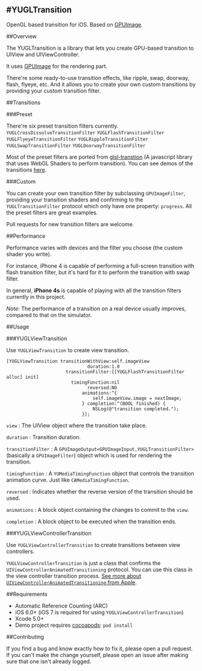 #YUGLTransition
---
OpenGL based transition for iOS. Based on [GPUImage](https://github.com/BradLarson/GPUImage).

##Overview

The YUGLTransition is a library that lets you create GPU-based transition to UIView and UIViewController.

It uses [GPUImage](https://github.com/BradLarson/GPUImage) for the rendering part.

There're some ready-to-use transition effects, like ripple, swap, doorway, flash, flyeye, etc. And it allows you to create your own custom transitions by providing your custom transition filter.

##Transitions

###Preset

There're six preset transition filters currently.
`YUGLCrossDissolveTransitionFilter` `YUGLFlashTransitionFilter` `YUGLFlyeyeTransitionFilter` `YUGLRippleTransitionFilter` `YUGLSwapTransitionFilter` `YUGLDoorwayTransitionFilter`

Most of the preset filters are ported from [glsl-transtion](https://github.com/gre/glsl-transition) (A javascript library that uses WebGL Shaders to perform transition). You can see demos of the transitions [here](https://gre.github.com/glsl-transition/example).

###Custom

You can create your own transition filter by subclassing `GPUImageFilter`, providing your transition shaders and confirming to the `YUGLTransitionFilter` protocol which only have one property: `progress`. All the preset filters are great examples.

Pull requests for new transition filters are welcome.

##Performance

Performance varies with devices and the filter you choose (the custom shader you write).

For instance, iPhone 4 is capable of performing a full-screen transition with flash transition filter, but it's hard for it to perform the transition with swap filter.

In general, __iPhone 4s__ is capable of playing with all the transition filters currently in this project.

*Note:* The performance of a transition on a real device usually improves, compared to that on the simulator.

##Usage

###YUGLViewTransition

Use `YUGLViewTransition` to create view transition.

```
[YUGLViewTransition transitionWithView:self.imageView
                              duration:1.0
                      transitionFilter:[[YUGLFlashTransitionFilter alloc] init]
                        timingFunction:nil
                              reversed:NO
                            animations:^{
                                self.imageView.image = nextImage;
                            } completion:^(BOOL finished) {
                                NSLog(@"transition completed.");
                            }];
```

`view` : The UIView object where the transition take place.

`duration` : Transition duration.

`transitionFilter` : A `GPUImageOutput<GPUImageInput,YUGLTransitionFilter>` (basically a `GPUImageFilter`) object which is used for rendering the transition.

`timingFunction` : A `YUMediaTimingFunction` object that controls the transition animation curve. Just like `CAMediaTimingFunction`.

`reversed` : Indicates whether the reverse version of the transition should be used.

`animations` : A block object containing the changes to commit to the `view`.

`completion` : A block object to be executed when the transition ends.

###YUGLViewControllerTransition

Use `YUGLViewControllerTransition` to create transitions between view controllers.

`YUGLViewControllerTransition` is just a class that confirms the `UIViewControllerAnimatedTransitioning` protocol. You can use this class in the view controller transition process. [See more about `UIViewControllerAnimatedTransitioning` from Apple](https://developer.apple.com/library/ios/documentation/uikit/reference/UIViewControllerAnimatedTransitioning_Protocol/Reference/Reference.html).

##Requirements

* Automatic Reference Counting (ARC)
* iOS 6.0+ (iOS 7 is required for using `YUGLViewControllerTransition`)
* Xcode 5.0+
* Demo project requires [cocoapods](http://cocoapods.org/): `pod install`

##Contributing

If you find a bug and know exactly how to fix it, please open a pull request. If you can't make the change yourself, please open an issue after making sure that one isn't already logged.
